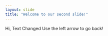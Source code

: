 ```yaml
---
layout: slide
title: "Welcome to our second slide!"
---
```

Hi, Text Changed
Use the left arrow to go back!
